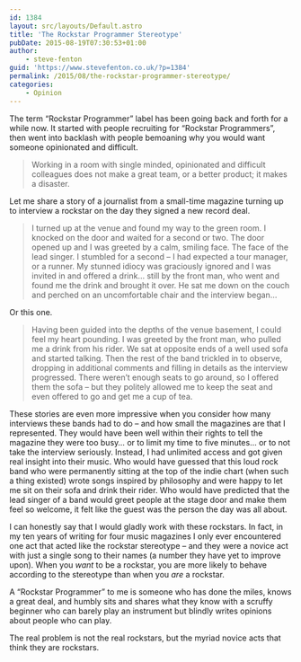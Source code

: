 ```yaml
---
id: 1384
layout: src/layouts/Default.astro
title: 'The Rockstar Programmer Stereotype'
pubDate: 2015-08-19T07:30:53+01:00
author:
    - steve-fenton
guid: 'https://www.stevefenton.co.uk/?p=1384'
permalink: /2015/08/the-rockstar-programmer-stereotype/
categories:
    - Opinion
---
```


The term “Rockstar Programmer” label has been going back and forth for a while now. It started with people recruiting for “Rockstar Programmers”, then went into backlash with people bemoaning why you would want someone opinionated and difficult.

> Working in a room with single minded, opinionated and difficult colleagues does not make a great team, or a better product; it makes a disaster.

Let me share a story of a journalist from a small-time magazine turning up to interview a rockstar on the day they signed a new record deal.

> I turned up at the venue and found my way to the green room. I knocked on the door and waited for a second or two. The door opened up and I was greeted by a calm, smiling face. The face of the lead singer. I stumbled for a second – I had expected a tour manager, or a runner. My stunned idiocy was graciously ignored and I was invited in and offered a drink… still by the front man, who went and found me the drink and brought it over. He sat me down on the couch and perched on an uncomfortable chair and the interview began…

Or this one.

> Having been guided into the depths of the venue basement, I could feel my heart pounding. I was greeted by the front man, who pulled me a drink from his rider. We sat at opposite ends of a well used sofa and started talking. Then the rest of the band trickled in to observe, dropping in additional comments and filling in details as the interview progressed. There weren’t enough seats to go around, so I offered them the sofa – but they politely allowed me to keep the seat and even offered to go and get me a cup of tea.

These stories are even more impressive when you consider how many interviews these bands had to do – and how small the magazines are that I represented. They would have been well within their rights to tell the magazine they were too busy… or to limit my time to five minutes… or to not take the interview seriously. Instead, I had unlimited access and got given real insight into their music. Who would have guessed that this loud rock band who were permanently sitting at the top of the indie chart (when such a thing existed) wrote songs inspired by philosophy and were happy to let me sit on their sofa and drink their rider. Who would have predicted that the lead singer of a band would greet people at the stage door and make them feel so welcome, it felt like the guest was the person the day was all about.

I can honestly say that I would gladly work with these rockstars. In fact, in my ten years of writing for four music magazines I only ever encountered one act that acted like the rockstar stereotype – and they were a novice act with just a single song to their names (a number they have yet to improve upon). When you *want* to be a rockstar, you are more likely to behave according to the stereotype than when you *are* a rockstar.

A “Rockstar Programmer” to me is someone who has done the miles, knows a great deal, and humbly sits and shares what they know with a scruffy beginner who can barely play an instrument but blindly writes opinions about people who can play.

The real problem is not the real rockstars, but the myriad novice acts that think they are rockstars.